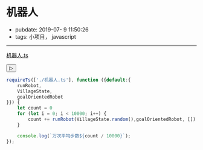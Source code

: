 # 机器人

- pubdate: 2019-07- 9 11:50:26
- tags: 小项目， javascript

---

[机器人.ts](./机器人.ts)

<div style="font-size:60%">
<button class="pure-button pure-button-primary button-xsmall">▷</button>
</div>

````javascript
requireTs(['./机器人.ts'], function ({default:{
    runRobot,
    VillageState,
    goalOrientedRobot
}}) {
    let count = 0
    for (let i = 0; i < 10000; i++) {
        count += runRobot(VillageState.random(),goalOrientedRobot, [])
    }

    console.log(`万次平均步数${count / 10000}`);
});
````
